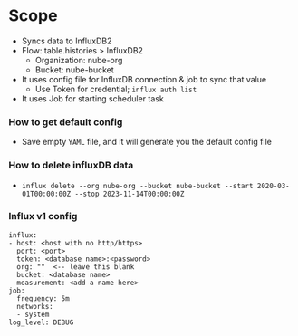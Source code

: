 # Scope

- Syncs data to InfluxDB2
- Flow: table.histories > InfluxDB2
  - Organization: nube-org
  - Bucket: nube-bucket
- It uses config file for InfluxDB connection & job to sync that value
  - Use Token for credential; `influx auth list`
- It uses Job for starting scheduler task

### How to get default config

- Save empty `YAML` file, and it will generate you the default config file

### How to delete influxDB data

- `influx delete --org nube-org --bucket nube-bucket --start 2020-03-01T00:00:00Z --stop 2023-11-14T00:00:00Z`

### Influx v1 config

```
influx:
- host: <host with no http/https>
  port: <port>
  token: <database name>:<password>
  org: ""  <-- leave this blank
  bucket: <database name>
  measurement: <add a name here>
job:
  frequency: 5m
  networks:
  - system
log_level: DEBUG
```